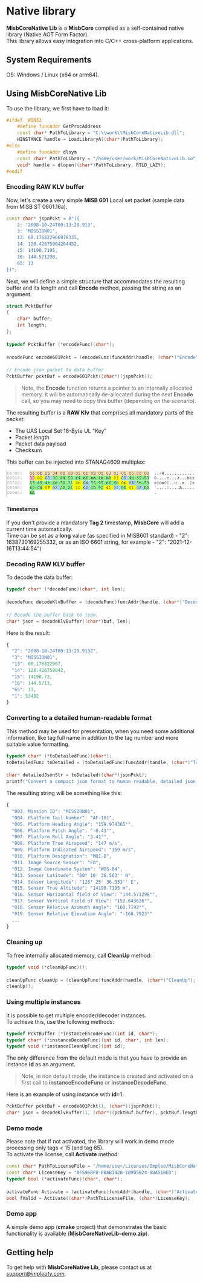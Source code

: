 # Native library

**MisbCoreNative Lib** is a **MisbCore** compiled as a self-contained native library (Native AOT Form Factor).  
This library allows easy integration into C/C++ cross-platform applications.

## System Requirements
OS: Windows / Linux (x64 or arm64). 

## Using MisbCoreNative Lib  

To use the library, we first have to load it:

```cpp
#ifdef _WIN32
    #define funcAddr GetProcAddress
    const char* PathToLibrary = "C:\\work\\MisbCoreNativeLib.dll";
    HINSTANCE handle = LoadLibraryA((char*)PathToLibrary);
#else
    #define funcAddr dlsym
    const char* PathToLibrary = "/home/user/work/MisbCoreNativeLib.so";
    void* handle = dlopen((char*)PathToLibrary, RTLD_LAZY);
#endif
```

### Encoding RAW KLV buffer  

Now, let's create a very simple **MISB 601** Local set packet (sample data from MISB ST 0601.16a).  

```cpp
const char* jspnPckt = R"({
    2: '2008-10-24T00:13:29.913',
    3: 'MISSION01',
    13: 60.176822966978335,
    14: 128.42675904204452,
    15: 14190.7195,
    16: 144.571298,
    65: 13
})";
```  

Next, we will define a simple structure that accommodates the resulting buffer and its length and call **Encode** method, passing the string as an argument.  


```cpp
struct PcktBuffer
{
	char* buffer;
	int length;
};

typedef PcktBuffer (*encodeFunc)(char*);

encodeFunc encode601Pckt = (encodeFunc)funcAddr(handle, (char*)"Encode");

// Encode json packet to data buffer
PcktBuffer pcktBuf = encode601Pckt((char*)(jspnPckt));
```

> Note, the **Encode** function returns a pointer to an internally allocated memory. It will be automatically de-allocated during the next **Encode** call, so you may need to copy this buffer (depending on the scenario).

The resulting buffer is a **RAW Klv** that comprises all mandatory parts of the packet:

* The UAS Local Set 16-Byte UL “Key”  
* Packet length  
* Packet data payload
* Checksum  

This buffer can be injected into STANAG4609 multiplex: 

![Encoded buffer](./images/getting-started-encodedbuf.png)

#### Timestamps  

If you don't provide a mandatory **Tag 2** timestamp, **MisbCore** will add a current time automatically.  
Time can be set as a **long** value (as specified in MISB601 standard) -  "2": 1638730169255332, or as an ISO 6601 string, for example  - "2": "2021-12-16T13:44:54")  


### Decoding RAW KLV buffer  

To decode the data buffer:  

```cpp
typedef char* (*decodeFunc)(char*, int len);

decodeFunc decodeKlvBuffer = (decodeFunc)funcAddr(handle, (char*)"Decode");

// Decode the buffer back to json. 
char* json = decodeKlvBuffer((char*)buf, len);
```

Here is the result:  

```js
{
  "2": "2008-10-24T00:13:29.913Z",
  "3": "MISSION01",
  "13": 60.176822967,
  "14": 128.426759042,
  "15": 14190.72,
  "16": 144.5713,
  "65": 13,
  "1": 53482
}
```

### Converting to a detailed human-readable format

This method may be used for presentation, when you need some additional information, like tag full name in addition to the tag number and more suitable value formatting.

```cpp
typedef char* (*toDetailedFunc)(char*);
toDetailedFunc toDetailed = (toDetailedFunc)funcAddr(handle, (char*)"ToDetailed");

char* detailedJsonStr = toDetailed((char*)jsonPckt);
printf("Convert a compact json format to human readable, detailed json: \n %s", detailedJsonStr);
```

The resulting string will be something like this:
```js
{
  "003. Mission ID": "MISSION01",
  "004. Platform Tail Number": "AF-101",
  "005. Platform Heading Angle": "159.974365°",
  "006. Platform Pitch Angle": "-0.43°",
  "007. Platform Roll Angle": "3.41°",
  "008. Platform True Airspeed": "147 m/s",
  "009. Platform Indicated Airspeed": "159 m/s",
  "010. Platform Designation": "MQ1-B",
  "011. Image Source Sensor": "EO",
  "012. Image Coordinate System": "WGS-84",
  "013. Sensor Latitude": "60° 10' 36.563'' N",
  "014. Sensor Longitude": "128° 25' 36.333'' E",
  "015. Sensor True Altitude": "14190.7195 m",
  "016. Sensor Horizontal field of View": "144.571298°",
  "017. Sensor Vertical Field of View": "152.643626°",
  "018. Sensor Relative Azimuth Angle": "160.7192°",
  "019. Sensor Relative Elevation Angle": "-168.7923°"
  ...
}
```

### Cleaning up

To free internally allocated memory, call **CleanUp** method:

```cpp
typedef void (*cleanUpFunc)();

cleanUpFunc cleanUp = (cleanUpFunc)funcAddr(handle, (char*)"CleanUp");
cleanUp();
```


### Using multiple instances
It is possible to get multiple encoder/decoder instances.  
To achieve this, use the following methods:  

```cpp
typedef PcktBuffer (*instanceEncodeFunc)(int id, char*);
typedef char* (*instanceDecodeFunc)(int id, char*, int len);
typedef void (*instanceCleanUpFunc)(int id);
```

The only difference from the default mode is that you have to provide an instance **id** as an argument.  
> Note, in non default mode, the instance is created and activated on a first call to **instanceEncodeFunc** or **instanceDecodeFunc**.

Here is an example of using instance with **id**=1.
```cpp
PcktBuffer pcktBuf = encode601Pckt(1, (char*)(jspnPckt)); 
char* json = decodeKlvBuffer(1, (char*)(pcktBuf.buffer), pcktBuf.length);
```

### Demo mode

Please note that if not activated, the library will work in demo mode processing only tags < 15 (and tag 65).  
To activate the license, call **Activate** method:  

```cpp
const char* PathToLicenseFile = "/home/user/Licenses/Impleo/MisbCoreNativeLicense.lic";
const char* LicenseKey = "AF596BF0-BBAB142B-1B905B24-8DA51BED";
typedef bool (*activateFunc)(char*, char*);

activateFunc Activate = (activateFunc)funcAddr(handle, (char*)"Activate");
bool fValid = Activate((char*)PathToLicenseFile, (char*)LicenseKey);
```

### Demo app

A simple demo app (**cmake** project) that demonstrates the basic functionality is available (**MisbCoreNativeLib-demo.zip**).

## Getting help

To get help with **MisbCoreNative Lib**, please contact us at *support@impleotv.com*.  
